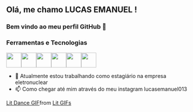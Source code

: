 ## Olá, me chamo LUCAS EMANUEL ! 
### Bem vindo ao meu perfil GitHub 👋

### Ferramentas e Tecnologias

<img src="https://cdn.jsdelivr.net/gh/devicons/devicon/icons/cplusplus/cplusplus-original.svg" width="40" height="40"/><img src="https://cdn.jsdelivr.net/gh/devicons/devicon/icons/java/java-original.svg" width="40" height="40"/><img src="https://cdn.jsdelivr.net/gh/devicons/devicon/icons/linkedin/linkedin-original-wordmark.svg" width="40" height="40"/><img src="https://cdn.jsdelivr.net/gh/devicons/devicon/icons/python/python-original-wordmark.svg" width="40" height="40"/><img src="https://cdn.jsdelivr.net/gh/devicons/devicon/icons/r/r-original.svg" width="40" height="40"/><img src="https://cdn.jsdelivr.net/gh/devicons/devicon/icons/typescript/typescript-original.svg" width="40" height="40"/>

- 🔭 Atualmente estou trabalhando como estagiário na empresa eletronuclear
- 📫 Como chegar até mim através do meu instagram lucasemanuel013

 <div class="tenor-gif-embed" data-postid="10979006" data-share-method="host" data-aspect-ratio="1.05455" data-width="100%"><a href="https://tenor.com/view/lit-dance-kids-groove-feeling-it-gif-10979006">Lit Dance GIF</a>from <a href="https://tenor.com/search/lit-gifs">Lit GIFs</a></div> <script type="text/javascript" async src="https://tenor.com/embed.js"></script>
